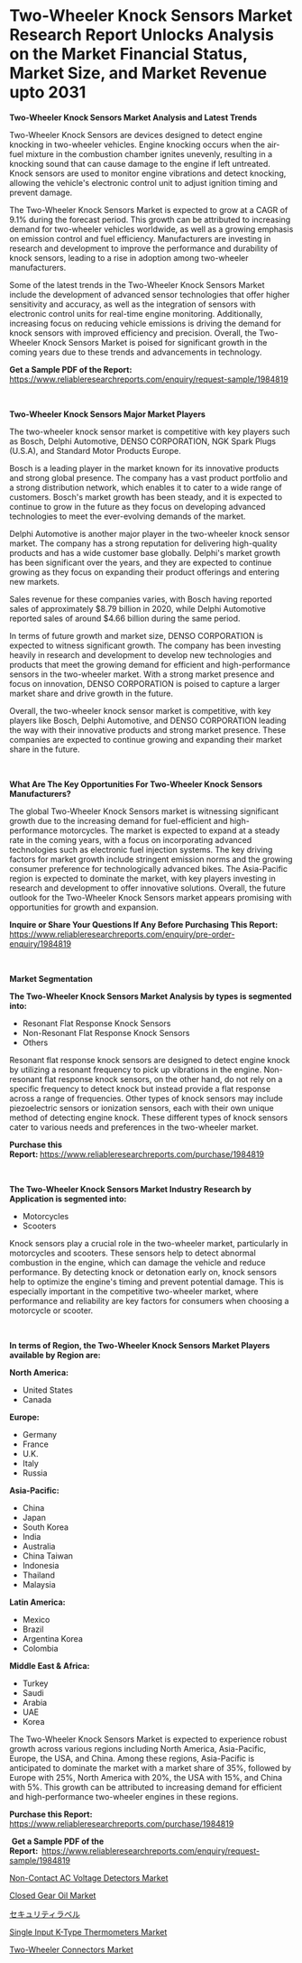 <p><h1>Two-Wheeler Knock Sensors Market Research Report Unlocks Analysis on the Market Financial Status, Market Size, and Market Revenue upto 2031</h1></p><p><strong>Two-Wheeler Knock Sensors Market Analysis and Latest Trends</strong></p>
<p><p>Two-Wheeler Knock Sensors are devices designed to detect engine knocking in two-wheeler vehicles. Engine knocking occurs when the air-fuel mixture in the combustion chamber ignites unevenly, resulting in a knocking sound that can cause damage to the engine if left untreated. Knock sensors are used to monitor engine vibrations and detect knocking, allowing the vehicle's electronic control unit to adjust ignition timing and prevent damage.</p><p>The Two-Wheeler Knock Sensors Market is expected to grow at a CAGR of 9.1% during the forecast period. This growth can be attributed to increasing demand for two-wheeler vehicles worldwide, as well as a growing emphasis on emission control and fuel efficiency. Manufacturers are investing in research and development to improve the performance and durability of knock sensors, leading to a rise in adoption among two-wheeler manufacturers.</p><p>Some of the latest trends in the Two-Wheeler Knock Sensors Market include the development of advanced sensor technologies that offer higher sensitivity and accuracy, as well as the integration of sensors with electronic control units for real-time engine monitoring. Additionally, increasing focus on reducing vehicle emissions is driving the demand for knock sensors with improved efficiency and precision. Overall, the Two-Wheeler Knock Sensors Market is poised for significant growth in the coming years due to these trends and advancements in technology.</p></p>
<p><strong>Get a Sample PDF of the Report:&nbsp;</strong> <a href="https://www.reliableresearchreports.com/enquiry/request-sample/1984819">https://www.reliableresearchreports.com/enquiry/request-sample/1984819</a></p>
<p>&nbsp;</p>
<p><strong>Two-Wheeler Knock Sensors Major Market Players</strong></p>
<p><p>The two-wheeler knock sensor market is competitive with key players such as Bosch, Delphi Automotive, DENSO CORPORATION, NGK Spark Plugs (U.S.A), and Standard Motor Products Europe. </p><p>Bosch is a leading player in the market known for its innovative products and strong global presence. The company has a vast product portfolio and a strong distribution network, which enables it to cater to a wide range of customers. Bosch's market growth has been steady, and it is expected to continue to grow in the future as they focus on developing advanced technologies to meet the ever-evolving demands of the market.</p><p>Delphi Automotive is another major player in the two-wheeler knock sensor market. The company has a strong reputation for delivering high-quality products and has a wide customer base globally. Delphi's market growth has been significant over the years, and they are expected to continue growing as they focus on expanding their product offerings and entering new markets.</p><p>Sales revenue for these companies varies, with Bosch having reported sales of approximately $8.79 billion in 2020, while Delphi Automotive reported sales of around $4.66 billion during the same period. </p><p>In terms of future growth and market size, DENSO CORPORATION is expected to witness significant growth. The company has been investing heavily in research and development to develop new technologies and products that meet the growing demand for efficient and high-performance sensors in the two-wheeler market. With a strong market presence and focus on innovation, DENSO CORPORATION is poised to capture a larger market share and drive growth in the future. </p><p>Overall, the two-wheeler knock sensor market is competitive, with key players like Bosch, Delphi Automotive, and DENSO CORPORATION leading the way with their innovative products and strong market presence. These companies are expected to continue growing and expanding their market share in the future.</p></p>
<p>&nbsp;</p>
<p><strong>What Are The Key Opportunities For Two-Wheeler Knock Sensors Manufacturers?</strong></p>
<p><p>The global Two-Wheeler Knock Sensors market is witnessing significant growth due to the increasing demand for fuel-efficient and high-performance motorcycles. The market is expected to expand at a steady rate in the coming years, with a focus on incorporating advanced technologies such as electronic fuel injection systems. The key driving factors for market growth include stringent emission norms and the growing consumer preference for technologically advanced bikes. The Asia-Pacific region is expected to dominate the market, with key players investing in research and development to offer innovative solutions. Overall, the future outlook for the Two-Wheeler Knock Sensors market appears promising with opportunities for growth and expansion.</p></p>
<p><strong>Inquire or Share Your Questions If Any Before Purchasing This Report:</strong> <a href="https://www.reliableresearchreports.com/enquiry/pre-order-enquiry/1984819">https://www.reliableresearchreports.com/enquiry/pre-order-enquiry/1984819</a></p>
<p>&nbsp;</p>
<p><strong>Market Segmentation</strong></p>
<p><strong>The Two-Wheeler Knock Sensors Market Analysis by types is segmented into:</strong></p>
<p><ul><li>Resonant Flat Response Knock Sensors</li><li>Non-Resonant Flat Response Knock Sensors</li><li>Others</li></ul></p>
<p><p>Resonant flat response knock sensors are designed to detect engine knock by utilizing a resonant frequency to pick up vibrations in the engine. Non-resonant flat response knock sensors, on the other hand, do not rely on a specific frequency to detect knock but instead provide a flat response across a range of frequencies. Other types of knock sensors may include piezoelectric sensors or ionization sensors, each with their own unique method of detecting engine knock. These different types of knock sensors cater to various needs and preferences in the two-wheeler market.</p></p>
<p><strong>Purchase this Report:&nbsp;</strong><a href="https://www.reliableresearchreports.com/purchase/1984819">https://www.reliableresearchreports.com/purchase/1984819</a></p>
<p>&nbsp;</p>
<p><strong>The Two-Wheeler Knock Sensors Market Industry Research by Application is segmented into:</strong></p>
<p><ul><li>Motorcycles</li><li>Scooters</li></ul></p>
<p><p>Knock sensors play a crucial role in the two-wheeler market, particularly in motorcycles and scooters. These sensors help to detect abnormal combustion in the engine, which can damage the vehicle and reduce performance. By detecting knock or detonation early on, knock sensors help to optimize the engine's timing and prevent potential damage. This is especially important in the competitive two-wheeler market, where performance and reliability are key factors for consumers when choosing a motorcycle or scooter.</p></p>
<p>&nbsp;</p>
<p><strong>In terms of Region, the Two-Wheeler Knock Sensors Market Players available by Region are:</strong></p>
<p>
    <p> <strong> North America: </strong>
        <ul>
            <li>United States</li>
            <li>Canada</li>
        </ul>
        </p> 
    <p> <strong> Europe: </strong>
        <ul>
            <li>Germany</li>
            <li>France</li>
            <li>U.K.</li>
            <li>Italy</li>
            <li>Russia</li>
        </ul>
        </p> 
    <p> <strong> Asia-Pacific: </strong>
        <ul>
            <li>China</li>
            <li>Japan</li>
            <li>South Korea</li>
            <li>India</li>
            <li>Australia</li>
            <li>China Taiwan</li>
            <li>Indonesia</li>
            <li>Thailand</li>
            <li>Malaysia</li>
        </ul>
        </p> 
    <p> <strong> Latin America: </strong>
        <ul>
            <li>Mexico</li>
            <li>Brazil</li>
            <li>Argentina Korea</li>
            <li>Colombia</li>
        </ul>
        </p> 
    <p> <strong> Middle East & Africa: </strong>
        <ul>
            <li>Turkey</li>
            <li>Saudi</li>
            <li>Arabia</li>
            <li>UAE</li>
            <li>Korea</li>
        </ul>
    </p>
    </p>
<p><p>The Two-Wheeler Knock Sensors Market is expected to experience robust growth across various regions including North America, Asia-Pacific, Europe, the USA, and China. Among these regions, Asia-Pacific is anticipated to dominate the market with a market share of 35%, followed by Europe with 25%, North America with 20%, the USA with 15%, and China with 5%. This growth can be attributed to increasing demand for efficient and high-performance two-wheeler engines in these regions.</p></p>
<p><strong>Purchase this Report: </strong><a href="https://www.reliableresearchreports.com/purchase/1984819">https://www.reliableresearchreports.com/purchase/1984819</a></p>
<p>&nbsp;<strong>Get a Sample PDF of the Report:&nbsp;&nbsp;</strong><a href="https://www.reliableresearchreports.com/enquiry/request-sample/1984819">https://www.reliableresearchreports.com/enquiry/request-sample/1984819</a></p>
<p><strong></strong></p>
<p><p><a href="https://confirmed-shield-e13.notion.site/Non-Contact-AC-Voltage-Detectors-Market-Research-Report-Reveals-The-Latest-Trends-And-Opportunities--e9d6d024cd694fc490bdaeaf6b2e7124">Non-Contact AC Voltage Detectors Market</a></p><p><a href="https://issuu.com/reportprime-2/docs/closed-gear-oil-market-size-2030.pptx">Closed Gear Oil Market</a></p><p><a href="https://github.com/bucuel854722/Market-Research-Report-List-1/blob/main/6978881189200.md">セキュリティラベル</a></p><p><a href="https://sore-arch-6db.notion.site/Single-Input-K-Type-Thermometers-Market-Size-Evaluating-its-Market-Trends-Growth-and-Projections--09b8f734cf554ae09cf2c95925bcd17d">Single Input K-Type Thermometers Market</a></p><p><a href="https://github.com/ChiragRP21/Market-Research-Report-List-3/blob/main/two-wheeler-connectors-market.md">Two-Wheeler Connectors Market</a></p></p>